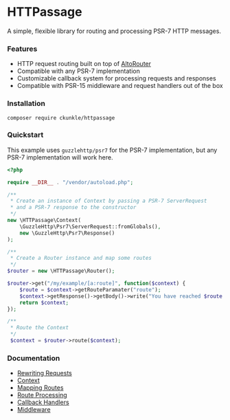 # HTTPassage #

A simple, flexible library for routing and processing PSR-7 HTTP messages.

### Features ###
- HTTP request routing built on top of [AltoRouter](https://github.com/dannyvankooten/AltoRouter)
- Compatible with any PSR-7 implementation
- Customizable callback system for processing requests and responses
- Compatible with PSR-15 middleware and request handlers out of the box

### Installation
```shell
composer require ckunkle/httpassage
```

### Quickstart ###
This example uses `guzzlehttp/psr7` for the PSR-7 implementation, but any PSR-7 implementation will work here.

```php
<?php

require __DIR__ . "/vendor/autoload.php";

/**
 * Create an instance of Context by passing a PSR-7 ServerRequest 
 * and a PSR-7 response to the constructor
 */
new \HTTPassage\Context(
    \GuzzleHttp\Psr7\ServerRequest::fromGlobals(),
    new \GuzzleHttp\Psr7\Response()
);  

/**
 * Create a Router instance and map some routes
 */
$router = new \HTTPassage\Router();

$router->get("/my/example/[a:route]", function($context) {
    $route = $context->getRouteParamater("route");
    $context->getResponse()->getBody()->write("You have reached $route!");
    return $context;
});

/**
 * Route the Context
 */
 $context = $router->route($context);
```

### Documentation ###
- [Rewriting Requests](docs/rewritingrequests/README.md)
- [Context](docs/context/README.md)
- [Mapping Routes](docs/routemapping/README.md)
- [Route Processing](docs/routing/README.md)
- [Callback Handlers](docs/callbackhandlers/README.md)
- [Middleware](docs/middleware/README.md)